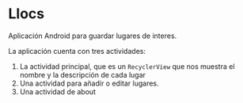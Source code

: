 # Llocs

Aplicación Android para guardar lugares de interes.

La aplicación cuenta con tres actividades:

1. La actividad principal, que es un `RecyclerView` que nos muestra el nombre y la descripción de cada lugar
1. Una actividad para añadir o editar lugares.
1. Una actividad de about